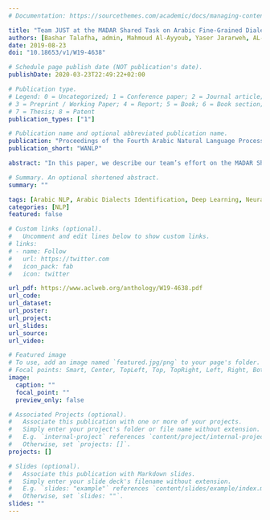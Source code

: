 ```yaml
---
# Documentation: https://sourcethemes.com/academic/docs/managing-content/

title: "Team JUST at the MADAR Shared Task on Arabic Fine-Grained Dialect Identification"
authors: [Bashar Talafha, admin, Mahmoud Al-Ayyoub, Yaser Jararweh, AL-Smadi Mohammad, Patrick Juola]
date: 2019-08-23
doi: "10.18653/v1/W19-4638"

# Schedule page publish date (NOT publication's date).
publishDate: 2020-03-23T22:49:22+02:00

# Publication type.
# Legend: 0 = Uncategorized; 1 = Conference paper; 2 = Journal article;
# 3 = Preprint / Working Paper; 4 = Report; 5 = Book; 6 = Book section;
# 7 = Thesis; 8 = Patent
publication_types: ["1"]

# Publication name and optional abbreviated publication name.
publication: "Proceedings of the Fourth Arabic Natural Language Processing Workshop"
publication_short: "WANLP"

abstract: "In this paper, we describe our team’s effort on the MADAR Shared Task on Arabic Fine-Grained Dialect Identification. The task requires building a system capable of differentiating between 25 different Arabic dialects in addition to MSA. Our approach is simple. After preprocessing the data, we use Data Augmentation (DA) to enlarge the training data six times. We then build a language model and extract n-gram word-level and character-level TF-IDF features and feed them into an MNB classifier. Despite its simplicity, the resulting model performs really well producing the 4th highest F-measure and region-level accuracy and the 5th highest precision, recall, city-level accuracy and country-level accuracy among the participating teams."

# Summary. An optional shortened abstract.
summary: ""

tags: [Arabic NLP, Arabic Dialects Identification, Deep Learning, Neural Networks]
categories: [NLP]
featured: false

# Custom links (optional).
#   Uncomment and edit lines below to show custom links.
# links:
# - name: Follow
#   url: https://twitter.com
#   icon_pack: fab
#   icon: twitter

url_pdf: https://www.aclweb.org/anthology/W19-4638.pdf
url_code:
url_dataset:
url_poster:
url_project:
url_slides:
url_source:
url_video:

# Featured image
# To use, add an image named `featured.jpg/png` to your page's folder. 
# Focal points: Smart, Center, TopLeft, Top, TopRight, Left, Right, BottomLeft, Bottom, BottomRight.
image:
  caption: ""
  focal_point: ""
  preview_only: false

# Associated Projects (optional).
#   Associate this publication with one or more of your projects.
#   Simply enter your project's folder or file name without extension.
#   E.g. `internal-project` references `content/project/internal-project/index.md`.
#   Otherwise, set `projects: []`.
projects: []

# Slides (optional).
#   Associate this publication with Markdown slides.
#   Simply enter your slide deck's filename without extension.
#   E.g. `slides: "example"` references `content/slides/example/index.md`.
#   Otherwise, set `slides: ""`.
slides: ""
---
```

